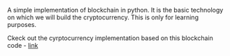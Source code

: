 A simple implementation of blockchain in python. It is the basic technology on which we will build the cryptocurrency. This is only for learning purposes. 

Ckeck out the cyrptocurrency implementation based on this blockchain code - [link](https://github.com/bharathikannann/bcoin)